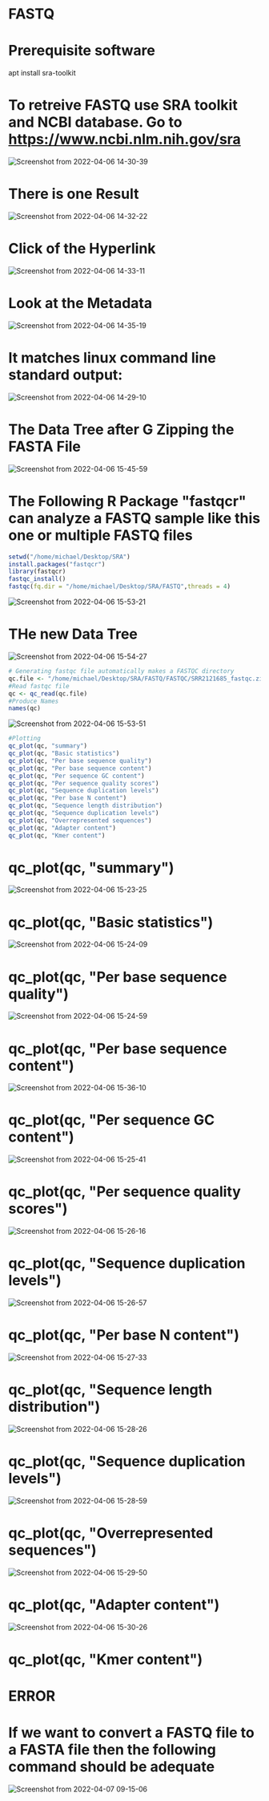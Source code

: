 # FASTQ

# Prerequisite software
apt install sra-toolkit 
# To retreive FASTQ use SRA toolkit and NCBI database. Go to https://www.ncbi.nlm.nih.gov/sra
![Screenshot from 2022-04-06 14-30-39](https://user-images.githubusercontent.com/93121277/161974981-7ad934c5-1eda-4f2c-8924-40b948d83ba9.png)
# There is one Result
![Screenshot from 2022-04-06 14-32-22](https://user-images.githubusercontent.com/93121277/161975243-e3e77f29-8049-4237-9e2c-da203c21b993.png)
# Click of the Hyperlink
![Screenshot from 2022-04-06 14-33-11](https://user-images.githubusercontent.com/93121277/161975388-5a442821-6b6a-4f86-a5d4-36fbb7a49b2b.png)
# Look at the Metadata
![Screenshot from 2022-04-06 14-35-19](https://user-images.githubusercontent.com/93121277/161975754-a416bbfd-f93c-4358-9e8a-8579fd219cb1.png)
# It matches linux command line standard output:
![Screenshot from 2022-04-06 14-29-10](https://user-images.githubusercontent.com/93121277/161975870-38ced2e9-e793-4172-b852-cf439c5aab84.png)
# The Data Tree after G Zipping the FASTA File
![Screenshot from 2022-04-06 15-45-59](https://user-images.githubusercontent.com/93121277/161989384-e8f4563f-1095-4123-9898-1c9ae697ac2b.png)

# The Following R Package "fastqcr" can analyze a FASTQ sample like this one or multiple FASTQ files

```r
setwd("/home/michael/Desktop/SRA")
install.packages("fastqcr")
library(fastqcr)
fastqc_install()
fastqc(fq.dir = "/home/michael/Desktop/SRA/FASTQ",threads = 4)
```
![Screenshot from 2022-04-06 15-53-21](https://user-images.githubusercontent.com/93121277/161990870-b05f4e34-46cf-4fd7-a139-c25ab08e663c.png)


# THe new Data Tree
![Screenshot from 2022-04-06 15-54-27](https://user-images.githubusercontent.com/93121277/161991088-70d122b5-54f2-4431-942a-1a3763e02d91.png)

```r
# Generating fastqc file automatically makes a FASTQC directory
qc.file <- "/home/michael/Desktop/SRA/FASTQ/FASTQC/SRR2121685_fastqc.zip"
#Read fastqc file
qc <- qc_read(qc.file)
#Produce Names
names(qc)
```
![Screenshot from 2022-04-06 15-53-51](https://user-images.githubusercontent.com/93121277/161990962-be465975-66e7-43d5-ae42-71317c898a06.png)


```r
#Plotting
qc_plot(qc, "summary")
qc_plot(qc, "Basic statistics")
qc_plot(qc, "Per base sequence quality")
qc_plot(qc, "Per base sequence content")
qc_plot(qc, "Per sequence GC content")
qc_plot(qc, "Per sequence quality scores")
qc_plot(qc, "Sequence duplication levels")
qc_plot(qc, "Per base N content")
qc_plot(qc, "Sequence length distribution")
qc_plot(qc, "Sequence duplication levels")
qc_plot(qc, "Overrepresented sequences")
qc_plot(qc, "Adapter content")
qc_plot(qc, "Kmer content")

```

# qc_plot(qc, "summary")
![Screenshot from 2022-04-06 15-23-25](https://user-images.githubusercontent.com/93121277/161984831-aa74665e-c12e-4879-92f9-b720afe7cd9b.png)

# qc_plot(qc, "Basic statistics")
![Screenshot from 2022-04-06 15-24-09](https://user-images.githubusercontent.com/93121277/161984918-00c483af-38ff-4811-94a4-5632aefd7b24.png)

# qc_plot(qc, "Per base sequence quality")
![Screenshot from 2022-04-06 15-24-59](https://user-images.githubusercontent.com/93121277/161985072-8cedc4a9-736b-47c4-83cd-136c29988dd5.png)

# qc_plot(qc, "Per base sequence content")
![Screenshot from 2022-04-06 15-36-10](https://user-images.githubusercontent.com/93121277/161987332-54da0fa7-557c-48e9-9bb8-13501ece3819.png)

# qc_plot(qc, "Per sequence GC content")
![Screenshot from 2022-04-06 15-25-41](https://user-images.githubusercontent.com/93121277/161985197-c598e482-db5e-4e89-841f-fcc15a8eb6b2.png)

# qc_plot(qc, "Per sequence quality scores")
![Screenshot from 2022-04-06 15-26-16](https://user-images.githubusercontent.com/93121277/161985346-f62198cf-3375-4ce2-a474-d3a3423dff7c.png)

# qc_plot(qc, "Sequence duplication levels")
![Screenshot from 2022-04-06 15-26-57](https://user-images.githubusercontent.com/93121277/161985438-04e7857c-b85b-4896-8a97-76c01498c9d2.png)

# qc_plot(qc, "Per base N content")
![Screenshot from 2022-04-06 15-27-33](https://user-images.githubusercontent.com/93121277/161985583-1f6637a5-6656-4474-af4c-446d3e15bef4.png)

# qc_plot(qc, "Sequence length distribution")
![Screenshot from 2022-04-06 15-28-26](https://user-images.githubusercontent.com/93121277/161985754-7205a652-e9e9-4bbd-830e-14e255204de8.png)

# qc_plot(qc, "Sequence duplication levels")
![Screenshot from 2022-04-06 15-28-59](https://user-images.githubusercontent.com/93121277/161985862-6be20228-da23-4a14-ac73-6dc84968f12f.png)

# qc_plot(qc, "Overrepresented sequences")
![Screenshot from 2022-04-06 15-29-50](https://user-images.githubusercontent.com/93121277/161986031-69bf7832-041c-40a5-b82a-6ef9112b7a2b.png)

# qc_plot(qc, "Adapter content")
![Screenshot from 2022-04-06 15-30-26](https://user-images.githubusercontent.com/93121277/161986133-8ade0494-0780-4f73-9851-fcd2e709f352.png)

# qc_plot(qc, "Kmer content")
# ERROR


# If we want to convert a FASTQ file to a FASTA file then the following command should be adequate
![Screenshot from 2022-04-07 09-15-06](https://user-images.githubusercontent.com/93121277/162141651-874b6a70-49c7-4574-92e9-4bf28715574d.png)








